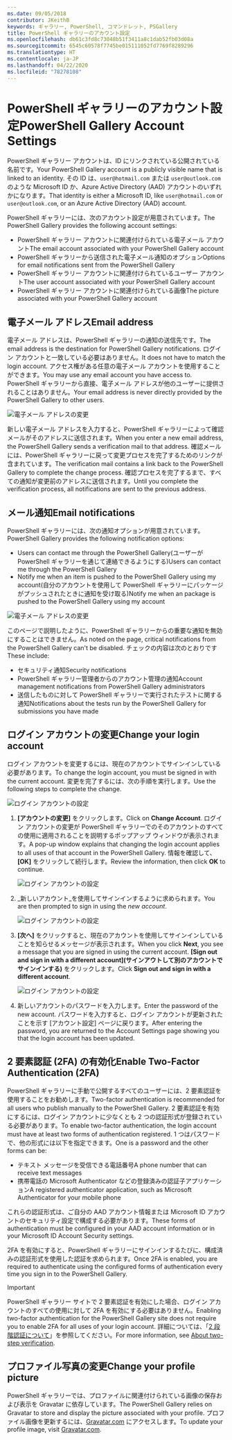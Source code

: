 ```yaml
---
ms.date: 09/05/2018
contributor: JKeithB
keywords: ギャラリー, PowerShell, コマンドレット, PSGallery
title: PowerShell ギャラリーのアカウント設定
ms.openlocfilehash: db61c3fd8c73048b51f3411a8c1dab52fb03d08a
ms.sourcegitcommit: 6545c60578f7745be015111052fd7769f8289296
ms.translationtype: HT
ms.contentlocale: ja-JP
ms.lasthandoff: 04/22/2020
ms.locfileid: "78278108"
---
```

# <a name="powershell-gallery-account-settings"></a><span data-ttu-id="22e5e-103">PowerShell ギャラリーのアカウント設定</span><span class="sxs-lookup"><span data-stu-id="22e5e-103">PowerShell Gallery Account Settings</span></span>

<span data-ttu-id="22e5e-104">PowerShell ギャラリー アカウントは、ID にリンクされている公開されている名前です。</span><span class="sxs-lookup"><span data-stu-id="22e5e-104">Your PowerShell Gallery account is a publicly visible name that is linked to an identity.</span></span> <span data-ttu-id="22e5e-105">その ID は、`user@hotmail.com` または `user@outlook.com` のような Microsoft ID か、Azure Active Directory (AAD) アカウントのいずれかになります。</span><span class="sxs-lookup"><span data-stu-id="22e5e-105">That identity is either a Microsoft ID, like `user@hotmail.com` or `user@outlook.com`, or an Azure Active Directory (AAD) account.</span></span>

<span data-ttu-id="22e5e-106">PowerShell ギャラリーには、次のアカウント設定が用意されています。</span><span class="sxs-lookup"><span data-stu-id="22e5e-106">The PowerShell Gallery provides the following account settings:</span></span>

- <span data-ttu-id="22e5e-107">PowerShell ギャラリー アカウントに関連付けられている電子メール アカウント</span><span class="sxs-lookup"><span data-stu-id="22e5e-107">The email account associated with your PowerShell Gallery account</span></span>
- <span data-ttu-id="22e5e-108">PowerShell ギャラリーから送信された電子メール通知のオプション</span><span class="sxs-lookup"><span data-stu-id="22e5e-108">Options for email notifications sent from the PowerShell Gallery</span></span>
- <span data-ttu-id="22e5e-109">PowerShell ギャラリー アカウントに関連付けられているユーザー アカウント</span><span class="sxs-lookup"><span data-stu-id="22e5e-109">The user account associated with your PowerShell Gallery account</span></span>
- <span data-ttu-id="22e5e-110">PowerShell ギャラリー アカウントに関連付けられている画像</span><span class="sxs-lookup"><span data-stu-id="22e5e-110">The picture associated with your PowerShell Gallery account</span></span>

## <a name="email-address"></a><span data-ttu-id="22e5e-111">電子メール アドレス</span><span class="sxs-lookup"><span data-stu-id="22e5e-111">Email address</span></span>

<span data-ttu-id="22e5e-112">電子メール アドレスは、PowerShell ギャラリーの通知の送信先です。</span><span class="sxs-lookup"><span data-stu-id="22e5e-112">The email address is the destination for PowerShell Gallery notifications.</span></span> <span data-ttu-id="22e5e-113">ログイン アカウントと一致している必要はありません。</span><span class="sxs-lookup"><span data-stu-id="22e5e-113">It does not have to match the login account.</span></span> <span data-ttu-id="22e5e-114">アクセス権がある任意の電子メール アカウントを使用することができます。</span><span class="sxs-lookup"><span data-stu-id="22e5e-114">You may use any email account you have access to.</span></span> <span data-ttu-id="22e5e-115">PowerShell ギャラリーから直接、電子メール アドレスが他のユーザーに提供されることはありません。</span><span class="sxs-lookup"><span data-stu-id="22e5e-115">Your email address is never directly provided by the PowerShell Gallery to other users.</span></span>

![電子メール アドレスの変更](media/managing-account/PSGallery_AcccountEmailAddress.png)

<span data-ttu-id="22e5e-117">新しい電子メール アドレスを入力すると、PowerShell ギャラリーによって確認メールがそのアドレスに送信されます。</span><span class="sxs-lookup"><span data-stu-id="22e5e-117">When you enter a new email address, the PowerShell Gallery sends a verification mail to that address.</span></span> <span data-ttu-id="22e5e-118">確認メールには、PowerShell ギャラリーに戻って変更プロセスを完了するためのリンクが含まれています。</span><span class="sxs-lookup"><span data-stu-id="22e5e-118">The verification mail contains a link back to the PowerShell Gallery to complete the change process.</span></span> <span data-ttu-id="22e5e-119">確認プロセスを完了するまで、すべての通知が変更前のアドレスに送信されます。</span><span class="sxs-lookup"><span data-stu-id="22e5e-119">Until you complete the verification process, all notifications are sent to the previous address.</span></span>

## <a name="email-notifications"></a><span data-ttu-id="22e5e-120">メール通知</span><span class="sxs-lookup"><span data-stu-id="22e5e-120">Email notifications</span></span>

<span data-ttu-id="22e5e-121">PowerShell ギャラリーには、次の通知オプションが用意されています。</span><span class="sxs-lookup"><span data-stu-id="22e5e-121">PowerShell Gallery provides the following notification options:</span></span>

- <span data-ttu-id="22e5e-122">Users can contact me through the PowerShell Gallery\(ユーザーが PowerShell ギャラリーを通じて連絡できるようにする\)</span><span class="sxs-lookup"><span data-stu-id="22e5e-122">Users can contact me through the PowerShell Gallery</span></span>
- <span data-ttu-id="22e5e-123">Notify me when an item is pushed to the PowerShell Gallery using my account\(自分のアカウントを使用して PowerShell ギャラリーにパッケージがプッシュされたときに通知を受け取る\)</span><span class="sxs-lookup"><span data-stu-id="22e5e-123">Notify me when an package is pushed to the PowerShell Gallery using my account</span></span>

![電子メール アドレスの変更](media/managing-account/PSGallery_AccountEmailOptions.png)

<span data-ttu-id="22e5e-125">このページで説明したように、PowerShell ギャラリーからの重要な通知を無効にすることはできません。</span><span class="sxs-lookup"><span data-stu-id="22e5e-125">As noted on the page, critical notifications from the PowerShell Gallery can't be disabled.</span></span>
<span data-ttu-id="22e5e-126">チェックの内容は次のとおりです</span><span class="sxs-lookup"><span data-stu-id="22e5e-126">These include:</span></span>

- <span data-ttu-id="22e5e-127">セキュリティ通知</span><span class="sxs-lookup"><span data-stu-id="22e5e-127">Security notifications</span></span>
- <span data-ttu-id="22e5e-128">PowerShell ギャラリー管理者からのアカウント管理の通知</span><span class="sxs-lookup"><span data-stu-id="22e5e-128">Account management notifications from PowerShell Gallery administrators</span></span>
- <span data-ttu-id="22e5e-129">送信したものに対して PowerShell ギャラリーで実行されたテストに関する通知</span><span class="sxs-lookup"><span data-stu-id="22e5e-129">Notifications about the tests run by the PowerShell Gallery for submissions you have made</span></span>

## <a name="change-your-login-account"></a><span data-ttu-id="22e5e-130">ログイン アカウントの変更</span><span class="sxs-lookup"><span data-stu-id="22e5e-130">Change your login account</span></span>

<span data-ttu-id="22e5e-131">ログイン アカウントを変更するには、現在のアカウントでサインインしている必要があります。</span><span class="sxs-lookup"><span data-stu-id="22e5e-131">To change the login account, you must be signed in with the current account.</span></span> <span data-ttu-id="22e5e-132">変更を完了するには、次の手順を実行します。</span><span class="sxs-lookup"><span data-stu-id="22e5e-132">Use the following steps to complete the change.</span></span>

![ログイン アカウントの設定](media/managing-account/PSGallery_LoginAccountSettings.png)

1. <span data-ttu-id="22e5e-134">**[アカウントの変更]** をクリックします。</span><span class="sxs-lookup"><span data-stu-id="22e5e-134">Click on **Change Account**.</span></span> <span data-ttu-id="22e5e-135">ログイン アカウントの変更が PowerShell ギャラリーでのそのアカウントのすべての使用に適用されることを説明するポップアップ ウィンドウが表示されます。</span><span class="sxs-lookup"><span data-stu-id="22e5e-135">A pop-up window explains that changing the login account applies to all uses of that account in the PowerShell Gallery.</span></span> <span data-ttu-id="22e5e-136">情報を確認して、 **[OK]** をクリックして続行します。</span><span class="sxs-lookup"><span data-stu-id="22e5e-136">Review the information, then click **OK** to continue.</span></span>

   ![ログイン アカウントの設定](media/managing-account/PSGallery_LoginAccountChange-1.png)

2. <span data-ttu-id="22e5e-138">_新しいアカウント_を使用してサインインするように求められます。</span><span class="sxs-lookup"><span data-stu-id="22e5e-138">You are then prompted to sign in using the _new account_.</span></span>

   ![ログイン アカウントの設定](media/managing-account/PSGallery_LoginAccountChange-2.png)

3. <span data-ttu-id="22e5e-140">**[次へ]** をクリックすると、現在のアカウントを使用してサインインしていることを知らせるメッセージが表示されます。</span><span class="sxs-lookup"><span data-stu-id="22e5e-140">When you click **Next**, you see a message that you are signed in using the current account.</span></span>
   <span data-ttu-id="22e5e-141">**[Sign out and sign in with a different account]\(サインアウトして別のアカウントでサインインする\)** をクリックします。</span><span class="sxs-lookup"><span data-stu-id="22e5e-141">Click **Sign out and sign in with a different account**.</span></span>

   ![ログイン アカウントの設定](media/managing-account/PSGallery_LoginAccountChange-3.png)

4. <span data-ttu-id="22e5e-143">新しいアカウントのパスワードを入力します。</span><span class="sxs-lookup"><span data-stu-id="22e5e-143">Enter the password of the new account.</span></span> <span data-ttu-id="22e5e-144">パスワードを入力すると、ログイン アカウントが更新されたことを示す [アカウント設定] ページに戻ります。</span><span class="sxs-lookup"><span data-stu-id="22e5e-144">After entering the password, you are returned to the Account Settings page showing you that the login account has been updated.</span></span>


## <a name="enable-two-factor-authentication-2fa"></a><span data-ttu-id="22e5e-145">2 要素認証 (2FA) の有効化</span><span class="sxs-lookup"><span data-stu-id="22e5e-145">Enable Two-Factor Authentication (2FA)</span></span>

<span data-ttu-id="22e5e-146">PowerShell ギャラリーに手動で公開するすべてのユーザーには、2 要素認証を使用することをお勧めします。</span><span class="sxs-lookup"><span data-stu-id="22e5e-146">Two-factor authentication is recommended for all users who publish manually to the PowerShell Gallery.</span></span> <span data-ttu-id="22e5e-147">2 要素認証を有効にするには、ログイン アカウントに少なくとも 2 つの認証形式が登録されている必要があります。</span><span class="sxs-lookup"><span data-stu-id="22e5e-147">To enable two-factor authentication, the login account must have at least two forms of authentication registered.</span></span> <span data-ttu-id="22e5e-148">1 つはパスワードで、他の形式には以下を指定できます。</span><span class="sxs-lookup"><span data-stu-id="22e5e-148">One is a password and the other forms can be:</span></span>

- <span data-ttu-id="22e5e-149">テキスト メッセージを受信できる電話番号</span><span class="sxs-lookup"><span data-stu-id="22e5e-149">A phone number that can receive text messages</span></span>
- <span data-ttu-id="22e5e-150">携帯電話の Microsoft Authenticator などの登録済みの認証子アプリケーション</span><span class="sxs-lookup"><span data-stu-id="22e5e-150">A registered authenticator application, such as Microsoft Authenticator for your mobile phone</span></span>

<span data-ttu-id="22e5e-151">これらの認証形式は、ご自分の AAD アカウント情報または Microsoft ID アカウントのセキュリティ設定で構成する必要があります。</span><span class="sxs-lookup"><span data-stu-id="22e5e-151">These forms of authentication must be configured in your AAD account information or in your Microsoft ID Account Security settings.</span></span>

<span data-ttu-id="22e5e-152">2FA を有効にすると、PowerShell ギャラリーにサインインするたびに、構成済みの認証形式を使用した認証を求められます。</span><span class="sxs-lookup"><span data-stu-id="22e5e-152">Once 2FA is enabled, you are required to authenticate using the configured forms of authentication every time you sign in to the PowerShell Gallery.</span></span>

> [!IMPORTANT]
> <span data-ttu-id="22e5e-153">PowerShell ギャラリー サイトで 2 要素認証を有効にした場合、ログイン アカウントのすべての使用に対して 2FA を有効にする必要はありません。</span><span class="sxs-lookup"><span data-stu-id="22e5e-153">Enabling two-factor authentication for the PowerShell Gallery site does not require you to enable 2FA for all uses of your login account.</span></span> <span data-ttu-id="22e5e-154">詳細については、「[2 段階認証について](https://support.microsoft.com/help/12408/microsoft-account-about-two-step-verification)」を参照してください。</span><span class="sxs-lookup"><span data-stu-id="22e5e-154">For more information, see [About two-step verification](https://support.microsoft.com/help/12408/microsoft-account-about-two-step-verification).</span></span>

## <a name="change-your-profile-picture"></a><span data-ttu-id="22e5e-155">プロファイル写真の変更</span><span class="sxs-lookup"><span data-stu-id="22e5e-155">Change your profile picture</span></span>

<span data-ttu-id="22e5e-156">PowerShell ギャラリーでは、プロファイルに関連付けられている画像の保存および表示を Gravatar に依存しています。</span><span class="sxs-lookup"><span data-stu-id="22e5e-156">The PowerShell Gallery relies on Gravatar to store and display the picture associated with your profile.</span></span> <span data-ttu-id="22e5e-157">プロファイル画像を更新するには、[Gravatar.com](http://www.gravatar.com/) にアクセスします。</span><span class="sxs-lookup"><span data-stu-id="22e5e-157">To update your profile image, visit [Gravatar.com](http://www.gravatar.com/).</span></span>
